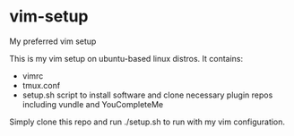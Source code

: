 # vim-setup
My preferred vim setup

This is my vim setup on ubuntu-based linux distros.
It contains:
  * vimrc
  * tmux.conf
  * setup.sh script to install software and clone necessary plugin repos including vundle and YouCompleteMe

Simply clone this repo and run ./setup.sh to run with my vim configuration.
